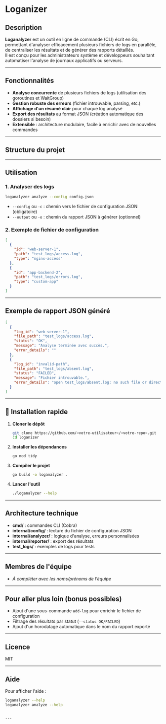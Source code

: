 # Loganizer

## Description

**Loganalyzer** est un outil en ligne de commande (CLI) écrit en Go, permettant d'analyser efficacement plusieurs fichiers de logs en parallèle, de centraliser les résultats et de générer des rapports détaillés.  
Il est conçu pour les administrateurs système et développeurs souhaitant automatiser l'analyse de journaux applicatifs ou serveurs.

---

## Fonctionnalités

- **Analyse concurrente** de plusieurs fichiers de logs (utilisation des goroutines et WaitGroup)
- **Gestion robuste des erreurs** (fichier introuvable, parsing, etc.)
- **Affichage d'un résumé clair** pour chaque log analysé
- **Export des résultats** au format JSON (création automatique des dossiers si besoin)
- **Extensible** : architecture modulaire, facile à enrichir avec de nouvelles commandes

---

## Structure du projet

---

## Utilisation

### 1. **Analyser des logs**

```sh
loganalyzer analyze --config config.json
```

- `--config` ou `-c` : chemin vers le fichier de configuration JSON (obligatoire)
- `--output` ou `-o` : chemin du rapport JSON à générer (optionnel)

### 2. **Exemple de fichier de configuration**

```json
[
  {
    "id": "web-server-1",
    "path": "test_logs/access.log",
    "type": "nginx-access"
  },
  {
    "id": "app-backend-2",
    "path": "test_logs/errors.log",
    "type": "custom-app"
  }
]
```

---

## Exemple de rapport JSON généré

```json
[
  {
    "log_id": "web-server-1",
    "file_path": "test_logs/access.log",
    "status": "OK",
    "message": "Analyse terminée avec succès.",
    "error_details": ""
  },
  {
    "log_id": "invalid-path",
    "file_path": "test_logs/absent.log",
    "status": "FAILED",
    "message": "Fichier introuvable.",
    "error_details": "open test_logs/absent.log: no such file or directory"
  }
]
```

---

## 🚀 Installation rapide

1. **Cloner le dépôt**
   ```sh
   git clone https://github.com/<votre-utilisateur>/<votre-repo>.git
   cd loganizer
   ```

2. **Installer les dépendances**
   ```sh
   go mod tidy
   ```

3. **Compiler le projet**
   ```sh
   go build -o loganalyzer .
   ```

4. **Lancer l'outil**
   ```sh
   ./loganalyzer --help
   ```

---

## Architecture technique

- **cmd/** : commandes CLI (Cobra)
- **internal/config/** : lecture du fichier de configuration JSON
- **internal/analyzer/** : logique d'analyse, erreurs personnalisées
- **internal/reporter/** : export des résultats
- **test_logs/** : exemples de logs pour tests

---

## Membres de l'équipe

- *À compléter avec les noms/prénoms de l'équipe*

---

## Pour aller plus loin (bonus possibles)

- Ajout d'une sous-commande `add-log` pour enrichir le fichier de configuration
- Filtrage des résultats par statut (`--status OK/FAILED`)
- Ajout d'un horodatage automatique dans le nom du rapport exporté

---

## Licence

MIT

---

## Aide

Pour afficher l'aide :
```sh
loganalyzer --help
loganalyzer analyze --help
```
```

---
